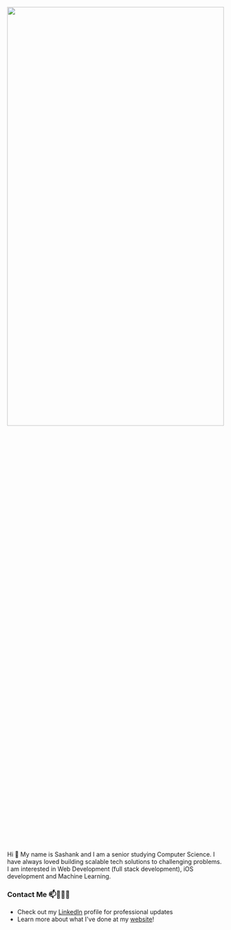 <!--
**sashanksilwal/sashanksilwal** is a ✨ _special_ ✨ repository because its `README.md` (this file) appears on your GitHub profile.

Here are some ideas to get you started:

- 🔭 I’m currently working on ...
- 🌱 I’m currently learning ...
- 👯 I’m looking to collaborate on ...
- 🤔 I’m looking for help with ...
- 💬 Ask me about ...
- 📫 How to reach me: ...
- 😄 Pronouns: ...
- ⚡ Fun fact: ...
-->
<p align="center">
<img src = "https://github.com/sashanksilwal/sashanksilwal/blob/master/banner-text.gif" width = 100% height = 50%>
  </p>
Hi 👋 My name is Sashank and I am a senior studying Computer Science. I have always loved building scalable tech solutions to challenging problems. I am interested in Web Development (full stack development), iOS development and Machine Learning. 

### Contact Me 📫👩🏻‍💻
- Check out my [LinkedIn](https://www.linkedin.com/in/sashank-silwal-a3606a1a0/) profile for professional updates
- Learn more about what I've done at my [website](http://ssilwal.com.np)!
<!-- -  or [art portfolio](https://sashanksilwal.github.io/portfolio/index.html)! -->
